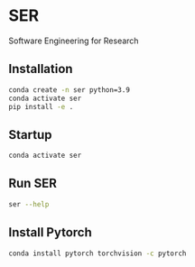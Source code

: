 # SER
Software Engineering for Research

## Installation
```bash
conda create -n ser python=3.9
conda activate ser
pip install -e .
```

## Startup
```bash
conda activate ser
``` 

## Run SER
```bash
ser --help
``` 

## Install Pytorch
```bash
conda install pytorch torchvision -c pytorch
``` 